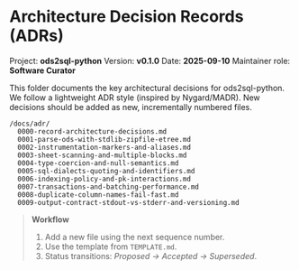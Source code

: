 # Architecture Decision Records (ADRs)

Project: **ods2sql-python**
Version: **v0.1.0**
Date: **2025-09-10**
Maintainer role: **Software Curator**

This folder documents the key architectural decisions for ods2sql-python. We follow a lightweight ADR style (inspired by Nygard/MADR). New decisions should be added as new, incrementally numbered files.

```
/docs/adr/
  0000-record-architecture-decisions.md
  0001-parse-ods-with-stdlib-zipfile-etree.md
  0002-instrumentation-markers-and-aliases.md
  0003-sheet-scanning-and-multiple-blocks.md
  0004-type-coercion-and-null-semantics.md
  0005-sql-dialects-quoting-and-identifiers.md
  0006-indexing-policy-and-pk-interactions.md
  0007-transactions-and-batching-performance.md
  0008-duplicate-column-names-fail-fast.md
  0009-output-contract-stdout-vs-stderr-and-versioning.md
```

> **Workflow**
>
> 1. Add a new file using the next sequence number.
> 2. Use the template from `TEMPLATE.md`.
> 3. Status transitions: *Proposed → Accepted → Superseded*.
